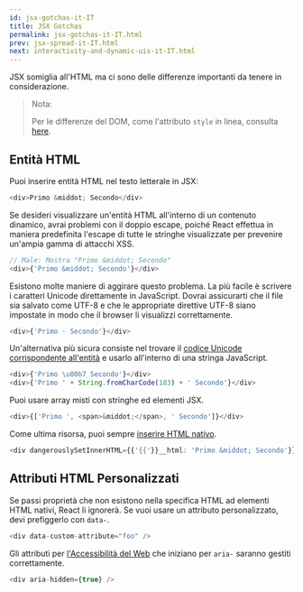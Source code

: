 ```yaml
---
id: jsx-gotchas-it-IT
title: JSX Gotchas
permalink: jsx-gotchas-it-IT.html
prev: jsx-spread-it-IT.html
next: interactivity-and-dynamic-uis-it-IT.html
---
```


JSX somiglia all'HTML ma ci sono delle differenze importanti da tenere in considerazione.

> Nota:
>
> Per le differenze del DOM, come l'attributo `style` in linea, consulta [here](/docs/dom-differences-it-IT.html).

## Entità HTML

Puoi inserire entità HTML nel testo letterale in JSX:

```javascript
<div>Primo &middot; Secondo</div>
```

Se desideri visualizzare un'entità HTML all'interno di un contenuto dinamico, avrai problemi con il doppio escape, poiché React effettua in maniera predefinita l'escape di tutte le stringhe visualizzate per prevenire un'ampia gamma di attacchi XSS.

```javascript
// Male: Mostra "Primo &middot; Secondo"
<div>{'Primo &middot; Secondo'}</div>
```

Esistono molte maniere di aggirare questo problema. La più facile è scrivere i caratteri Unicode direttamente in JavaScript. Dovrai assicurarti che il file sia salvato come UTF-8 e che le appropriate direttive UTF-8 siano impostate in modo che il browser li visualizzi correttamente.

```javascript
<div>{'Primo · Secondo'}</div>
```

Un'alternativa più sicura consiste nel trovare il [codice Unicode corrispondente all'entità](http://www.fileformat.info/info/unicode/char/b7/index.htm) e usarlo all'interno di una stringa JavaScript.

```javascript
<div>{'Primo \u00b7 Secondo'}</div>
<div>{'Primo ' + String.fromCharCode(183) + ' Secondo'}</div>
```

Puoi usare array misti con stringhe ed elementi JSX.

```javascript
<div>{['Primo ', <span>&middot;</span>, ' Secondo']}</div>
```

Come ultima risorsa, puoi sempre [inserire HTML nativo](/react/tips/dangerously-set-inner-html.html).

```javascript
<div dangerouslySetInnerHTML={{'{{'}}__html: 'Primo &middot; Secondo'}} />
```


## Attributi HTML Personalizzati

Se passi proprietà che non esistono nella specifica HTML ad elementi HTML nativi, React li ignorerà. Se vuoi usare un attributo personalizzato, devi prefiggerlo con `data-`.

```javascript
<div data-custom-attribute="foo" />
```

Gli attributi per [l'Accessibilità del Web](http://www.w3.org/WAI/intro/aria) che iniziano per `aria-` saranno gestiti correttamente.

```javascript
<div aria-hidden={true} />
```
